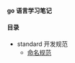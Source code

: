 #### go 语言学习笔记

#### 目录


* standard  开发规范
    -  [命名规范](https://github.com/yb19890724/golang-notes/standard/names_matter)



